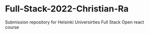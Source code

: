# Full-Stack-2022-Christian-Ra
Submission repository for Helsinki Universirties Full Stack Open react course
